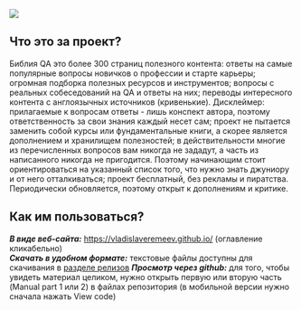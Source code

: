 ![](https://habrastorage.org/webt/un/ke/6d/unke6dmjxotrhtuqkkmppy88hqy.jpeg)

## Что это за проект?
Библия QA это более 300 страниц полезного контента:
ответы на самые популярные вопросы новичков о профессии и старте карьеры;
огромная подборка полезных ресурсов и инструментов;
вопросы с реальных собеседований на QA и ответы на них; 
переводы интересного контента с англоязычных источников (кривенькие).
Дисклеймер:
прилагаемые к вопросам ответы - лишь конспект автора, поэтому ответственность за свои знания каждый несет сам;
проект не пытается заменить собой курсы или фундаментальные книги, а скорее является дополнением и хранилищем полезностей;
в действительности многие из перечисленных вопросов вам никогда не зададут,  а часть из написанного никогда не пригодится. Поэтому начинающим стоит ориентироваться на указанный список того, что нужно знать джуниору и от него отталкиваться;
проект бесплатный, без рекламы и пиратства. Периодически обновляется, поэтому открыт к дополнениям и критике.
## Как им пользоваться?
***В виде веб-сайта:***
 https://vladislaveremeev.github.io/ (оглавление кликабельно)
 <br>
 ***Скачать в удобном формате:*** 
 текстовые файлы доступны для скачивания в [разделе релизов](https://github.com/VladislavEremeev/QA_bible/releases)
***Просмотр через github:*** 
для того, чтобы увидеть материал целиком, нужно открыть первую или вторую часть (Manual part 1 или 2) в файлах репозитория (в мобильной версии нужно сначала нажать View code)
<br>

